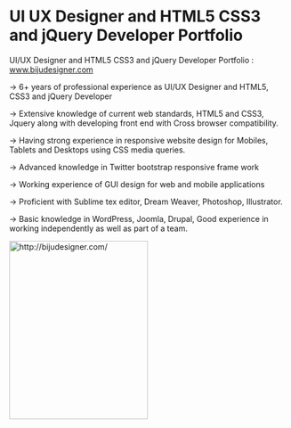 # UI UX Designer and HTML5 CSS3 and jQuery Developer Portfolio
UI/UX Designer and HTML5 CSS3 and jQuery Developer Portfolio : www.bijudesigner.com

→ 6+ years of professional experience as UI/UX Designer and HTML5, CSS3 and jQuery Developer

→ Extensive knowledge of current web standards, HTML5 and CSS3, Jquery along with developing front end with Cross browser compatibility.

→ Having strong experience in responsive website design for Mobiles, Tablets and Desktops using CSS media queries.

→ Advanced knowledge in Twitter bootstrap responsive frame work

→ Working experience of GUI design for web and mobile applications

→ Proficient with Sublime tex editor, Dream Weaver, Photoshop, Illustrator.

→ Basic knowledge in WordPress, Joomla, Drupal, Good experience in working independently as well as part of a team.

<img width="249" border="0" height="320" src="http://1.bp.blogspot.com/-uWBC6f1AeEE/VBWWb15JzsI/AAAAAAAAAoE/RvZpKbxqQ2w/s1600/biju-designer.png" alt="http://bijudesigner.com/">

